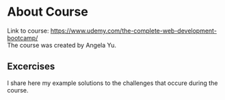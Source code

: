 # About Course
Link to course: https://www.udemy.com/the-complete-web-development-bootcamp/ <br />
The course was created by Angela Yu.

## Excercises
I share here my example solutions to the challenges that occure during the course.
